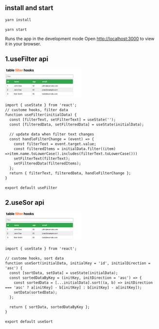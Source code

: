 
## install and start
```
yarn install

yarn start
```
Runs the app in the development mode Open [http://localhost:3000](http://localhost:3000) to view it in your browser.

## 1.useFilter api

<img src="./public/filterTable.png" width="50%">

```
import { useState } from 'react';
// custome hooks, filter data
function useFilter(initialData) {
  const [filterText, setFilterText] = useState('');
  const [filteredData, setFilteredData] = useState(initialData);
 
  // update data when filter text changes
  const handleFilterChange = (event) => {
    const filterText = event.target.value;
    const filteredItems = initialData.filter((item) =>item.name.toLowerCase().includes(filterText.toLowerCase()))
    setFilterText(filterText);
    setFilteredData(filteredItems);
  };
  return { filterText, filteredData, handleFilterChange };
}

export default useFilter
```
## 2.useSor api

<img src="./public/filterTable.png" width="50%">

```
import { useState } from 'react';

// custome hooks, sort data
function useSort(initialData, initialKey = 'id', initialDirection = 'asc') {
  const [sortData, setData] = useState(initialData);
  const sortedDataByKey = (initKey, initDirection = 'asc') => {
    const sortedData = [...initialData].sort((a, b) => initDirection === 'asc' ? a[initKey] - b[initKey] : b[initKey] - a[initKey]);
    setData(sortedData);
  };

  return { sortData, sortedDataByKey };
}

export default useSort
```

